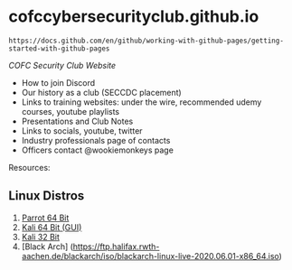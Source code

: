 # cofccybersecurityclub.github.io

`https://docs.github.com/en/github/working-with-github-pages/getting-started-with-github-pages`

*COFC Security Club Website*

* How to join Discord
* Our history as a club (SECCDC placement) 
* Links to training websites: under the wire, recommended udemy courses, youtube playlists 
* Presentations and Club Notes
* Links to socials, youtube, twitter 
* Industry professionals page of contacts 
* Officers contact @wookiemonkeys page 


Resources:

## Linux Distros

1. [Parrot 64 Bit](https://download.parrot.sh/parrot/iso/4.9.1/Parrot-security-4.9.1_x64.iso)
2. [Kali 64 Bit (GUI)](https://cdimage.kali.org/kali-2020.2/kali-linux-2020.2-installer-amd64.iso)
3. [Kali 32 Bit](https://cdimage.kali.org/kali-2020.2/kali-linux-2020.2-installer-i386.iso)
4. [Black Arch] (https://ftp.halifax.rwth-aachen.de/blackarch/iso/blackarch-linux-live-2020.06.01-x86_64.iso)


